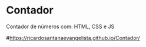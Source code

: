 # Contador
 Contador de números com: HTML, CSS e JS
 
 #https://ricardosantanaevangelista.github.io/Contador/
